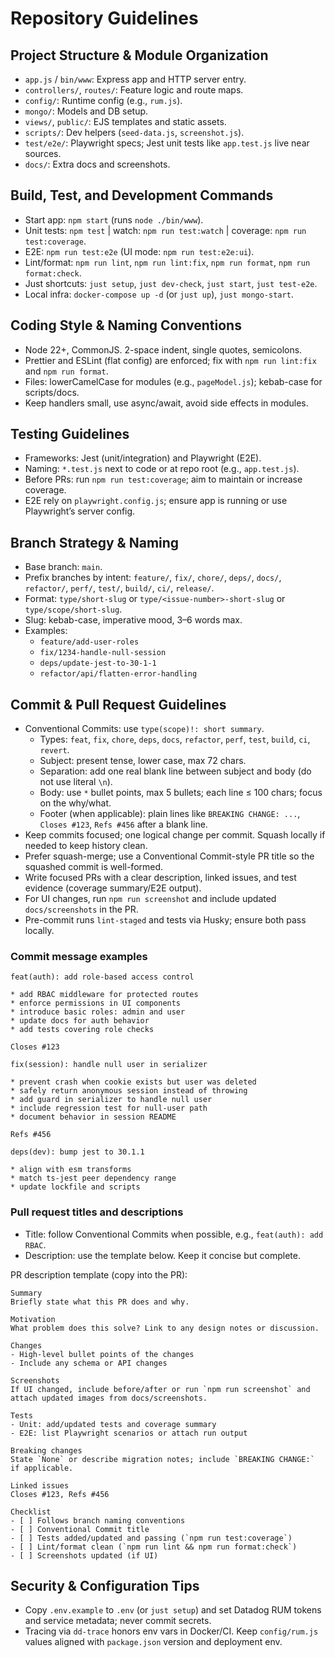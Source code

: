# Repository Guidelines

## Project Structure & Module Organization

- `app.js` / `bin/www`: Express app and HTTP server entry.
- `controllers/`, `routes/`: Feature logic and route maps.
- `config/`: Runtime config (e.g., `rum.js`).
- `mongo/`: Models and DB setup.
- `views/`, `public/`: EJS templates and static assets.
- `scripts/`: Dev helpers (`seed-data.js`, `screenshot.js`).
- `test/e2e/`: Playwright specs; Jest unit tests like `app.test.js` live near sources.
- `docs/`: Extra docs and screenshots.

## Build, Test, and Development Commands

- Start app: `npm start` (runs `node ./bin/www`).
- Unit tests: `npm test` | watch: `npm run test:watch` | coverage: `npm run test:coverage`.
- E2E: `npm run test:e2e` (UI mode: `npm run test:e2e:ui`).
- Lint/format: `npm run lint`, `npm run lint:fix`, `npm run format`, `npm run format:check`.
- Just shortcuts: `just setup`, `just dev-check`, `just start`, `just test-e2e`.
- Local infra: `docker-compose up -d` (or `just up`), `just mongo-start`.

## Coding Style & Naming Conventions

- Node 22+, CommonJS. 2-space indent, single quotes, semicolons.
- Prettier and ESLint (flat config) are enforced; fix with `npm run lint:fix` and `npm run format`.
- Files: lowerCamelCase for modules (e.g., `pageModel.js`); kebab-case for scripts/docs.
- Keep handlers small, use async/await, avoid side effects in modules.

## Testing Guidelines

- Frameworks: Jest (unit/integration) and Playwright (E2E).
- Naming: `*.test.js` next to code or at repo root (e.g., `app.test.js`).
- Before PRs: run `npm run test:coverage`; aim to maintain or increase coverage.
- E2E rely on `playwright.config.js`; ensure app is running or use Playwright’s server config.

## Branch Strategy & Naming

- Base branch: `main`.
- Prefix branches by intent: `feature/`, `fix/`, `chore/`, `deps/`, `docs/`, `refactor/`, `perf/`,
  `test/`, `build/`, `ci/`, `release/`.
- Format: `type/short-slug` or `type/<issue-number>-short-slug` or `type/scope/short-slug`.
- Slug: kebab-case, imperative mood, 3–6 words max.
- Examples:
  - `feature/add-user-roles`
  - `fix/1234-handle-null-session`
  - `deps/update-jest-to-30-1-1`
  - `refactor/api/flatten-error-handling`

## Commit & Pull Request Guidelines

- Conventional Commits: use `type(scope)!: short summary`.
  - Types: `feat`, `fix`, `chore`, `deps`, `docs`, `refactor`, `perf`, `test`, `build`, `ci`,
    `revert`.
  - Subject: present tense, lower case, max 72 chars.
  - Separation: add one real blank line between subject and body (do not use literal `\n`).
  - Body: use `*` bullet points, max 5 bullets; each line ≤ 100 chars; focus on the why/what.
  - Footer (when applicable): plain lines like `BREAKING CHANGE: ...`, `Closes #123`, `Refs #456`
    after a blank line.
- Keep commits focused; one logical change per commit. Squash locally if needed to keep history
  clean.
- Prefer squash-merge; use a Conventional Commit-style PR title so the squashed commit is
  well-formed.
- Write focused PRs with a clear description, linked issues, and test evidence (coverage summary/E2E
  output).
- For UI changes, run `npm run screenshot` and include updated `docs/screenshots` in the PR.
- Pre-commit runs `lint-staged` and tests via Husky; ensure both pass locally.

### Commit message examples

```
feat(auth): add role-based access control

* add RBAC middleware for protected routes
* enforce permissions in UI components
* introduce basic roles: admin and user
* update docs for auth behavior
* add tests covering role checks

Closes #123
```

```
fix(session): handle null user in serializer

* prevent crash when cookie exists but user was deleted
* safely return anonymous session instead of throwing
* add guard in serializer to handle null user
* include regression test for null-user path
* document behavior in session README

Refs #456
```

```
deps(dev): bump jest to 30.1.1

* align with esm transforms
* match ts-jest peer dependency range
* update lockfile and scripts
```

### Pull request titles and descriptions

- Title: follow Conventional Commits when possible, e.g., `feat(auth): add RBAC`.
- Description: use the template below. Keep it concise but complete.

PR description template (copy into the PR):

```
Summary
Briefly state what this PR does and why.

Motivation
What problem does this solve? Link to any design notes or discussion.

Changes
- High-level bullet points of the changes
- Include any schema or API changes

Screenshots
If UI changed, include before/after or run `npm run screenshot` and attach updated images from docs/screenshots.

Tests
- Unit: add/updated tests and coverage summary
- E2E: list Playwright scenarios or attach run output

Breaking changes
State `None` or describe migration notes; include `BREAKING CHANGE:` if applicable.

Linked issues
Closes #123, Refs #456

Checklist
- [ ] Follows branch naming conventions
- [ ] Conventional Commit title
- [ ] Tests added/updated and passing (`npm run test:coverage`)
- [ ] Lint/format clean (`npm run lint && npm run format:check`)
- [ ] Screenshots updated (if UI)
```

## Security & Configuration Tips

- Copy `.env.example` to `.env` (or `just setup`) and set Datadog RUM tokens and service metadata;
  never commit secrets.
- Tracing via `dd-trace` honors env vars in Docker/CI. Keep `config/rum.js` values aligned with
  `package.json` version and deployment env.
